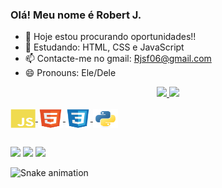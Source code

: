 ### Olá! Meu nome é Robert J.

- 🔭 Hoje estou procurando oportunidades!!
- 🌱 Estudando: HTML, CSS e JavaScript
- 📫 Contacte-me no gmail: Rjsf06@gmail.com
- 😄 Pronouns: Ele/Dele 

<div align="center">
  <a href="https://github.com/KermitTheSapo">
  <img height="170em" src="https://github-readme-stats.vercel.app/api?username=KermitTheSapo&show_icons=true&theme=dracula&include_all_commits=true&count_private=true"/>
  <img height="170em" src="https://github-readme-stats.vercel.app/api/top-langs/?username=kermitthesapo&layout=compact&langs_count=7&theme=dracula"/>
</div>
  <div style="display: inline_block"><br>
  <img align="center" alt="Robert-Js" height="30" width="40" src="https://raw.githubusercontent.com/devicons/devicon/master/icons/javascript/javascript-plain.svg">
  <img align="center" alt="Robert-HTML" height="30" width="40" src="https://raw.githubusercontent.com/devicons/devicon/master/icons/html5/html5-original.svg">
  <img align="center" alt="Robert-CSS" height="30" width="40" src="https://raw.githubusercontent.com/devicons/devicon/master/icons/css3/css3-original.svg">
  <img align="center" alt="Robert-Python" height="30" width="40" src="https://raw.githubusercontent.com/devicons/devicon/master/icons/python/python-original.svg">
</div>
  
  ##
  
<div>
  <a href = "mailto:rjsf06@gmail.com"><img src="https://img.shields.io/badge/-Gmail-%23333?style=for-the-badge&logo=gmail&logoColor=white" target="_blank"></a>
  <a href = "https://www.linkedin.com/in/robert-j-5b7536222/" target="_blank"><img src="https://img.shields.io/badge/-LinkedIn-%230077B5?style=for-the-badge&logo=linkedin&logoColor=white" target="_blank"></a>   
  <a href = "https://api.whatsapp.com/send?phone=5581985171055" target= "_blank"><img src="https://img.shields.io/badge/WhatsApp-25D366?style=for-the-badge&logo=whatsapp&logoColor=white" target="_blank"></a>
  
  ![Snake animation](https://github.com/kermitthesapo/kermitthesapo/blob/output/github-contribution-grid-snake.svg)

</div>

